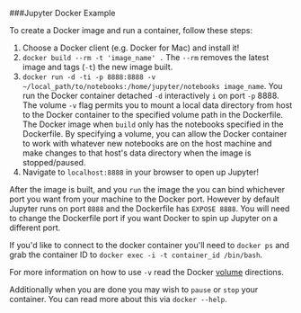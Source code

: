 ###Jupyter Docker Example

To create a Docker image and run a container, follow these steps:

1. Choose a Docker client (e.g. Docker for Mac) and install it!
2. `docker build --rm -t 'image_name' .` The `--rm` removes the latest image and tags (`-t`) the new image built.
3. `docker run -d -ti -p 8888:8888 -v ~/local_path/to/notebooks:/home/jupyter/notebooks image_name`. You run the Docker container detached `-d` interactively `i` on port `-p` 8888. The volume `-v` flag permits you to mount a local data directory from host to the Docker container to the specified volume path in the Dockerfile. The Docker image when `build` only has the notebooks specified in the Dockerfile. By specifying a volume, you can allow the Docker container to work with whatever new notebooks are on the host machine and make changes to that host's data directory when the image is stopped/paused. 
4. Navigate to `localhost:8888` in your browser to open up Jupyter!

After the image is built, and you `run` the image the you can bind whichever port you want from your machine to the Docker port. However by default Jupyter runs on port `8888` and the Dockerfile has `EXPOSE 8888`. You will need to change the Dockerfile port if you want Docker to spin up Jupyter on a different port.

If you'd like to connect to the docker container you'll need to `docker ps` and grab the container ID to `docker exec -i -t container_id /bin/bash`.

For more information on how to use `-v` read the Docker [volume](https://docs.docker.com/engine/tutorials/dockervolumes/#add-a-data-volume) directions.

Additionally when you are done you may wish to `pause` or `stop` your container. You can read more about this via `docker --help`.

